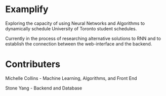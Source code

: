# Examplify

Exploring the capacity of using Neural Networks and Algorithms to dynamically schedule University of Toronto student schedules.

Currently in the process of researching alternative solutions to RNN and to establish the connection between the web-interface and the backend.

# Contributers

Michelle Collins - Machine Learning, Algorithms, and Front End

Stone Yang - Backend and Database

